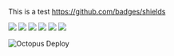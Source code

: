 This is a test 
https://github.com/badges/shields

[![](https://img.shields.io/badge/X-000?style=for-the-badge&logo=x)](https://x.com/bioinfmatters)
[![](https://img.shields.io/badge/LinkedIn-0077B5?style=for-the-badge&logo=linkedin&logoColor=white)](https://www.linkedin.com/in/arashbagherabadi/)
[![](https://img.shields.io/badge/Telegram-000?style=for-the-badge&logo=telegram&logoColor=2CA5E0)](https://t.me/arashbioinfpv)
[![](https://img.shields.io/badge/-Instagram-%23E4405F?style=for-the-badge&logo=instagram&logoColor=white)](https://instagram.com/elmium_/)
[![](https://img.shields.io/badge/Gmail-333333?style=for-the-badge&logo=gmail&logoColor=red)](mailto:arash.bagherabadi@gmail.com)
[![](https://img.shields.io/badge/Discord-7289DA?style=for-the-badge&logo=discord&logoColor=white)](https://discord.com/channels/@arashbioinf/)

![Octopus Deploy](https://img.shields.io/badge/octopus%20deploy-0D80D8?style=for-the-badge&logo=octopusdeploy&logoColor=white)






